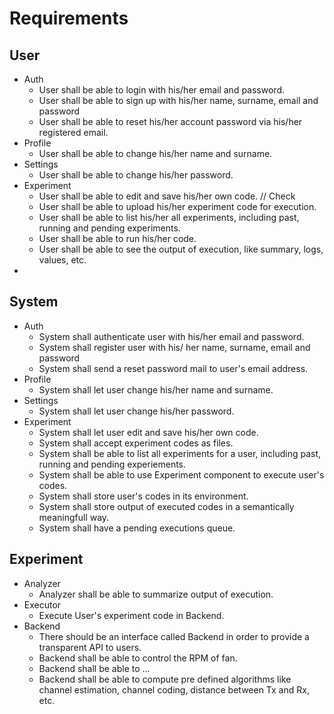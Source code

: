 # Requirements
## User
* Auth
    * User shall be able to login with his/her email and password.
    * User shall be able to sign up with his/her name, surname, email and password
    * User shall be able to reset his/her account password via his/her registered email.
* Profile
    * User shall be able to change his/her name and surname.
* Settings
    * User shall be able to change his/her password.
* Experiment
    * User shall be able to edit and save his/her own code. // Check
    * User shall be able to upload his/her experiment code for execution.
    * User shall be able to list his/her all experiments, including past, running and pending experiments.
    * User shall be able to run his/her code.
    * User shall be able to see the output of execution, like summary, logs, values, etc.
*
## System
* Auth
    * System shall authenticate user with his/her email and password.
    * System shall register user with his/ her name, surname, email and password
    * System shall send a reset password mail to user's email address.
* Profile
    * System shall let user change his/her name and surname.
* Settings
    * System shall let user change his/her password.
* Experiment
    * System shall let user edit and save his/her own code.
    * System shall accept experiment codes as files.
    * System shall be able to list all experiments for a user, including past, running and pending experiements.
    * System shall be able to use Experiment component to execute user's codes.
    * System shall store user's codes in its environment.
    * System shall store output of executed codes in a semantically meaningfull way.
    * System shall have a pending executions queue.

## Experiment
* Analyzer
    * Analyzer shall be able to summarize output of execution.
* Executor
    * Execute User's experiment code in Backend.
* Backend
    * There should be an interface called Backend in order to provide a transparent API to users.
    * Backend shall be able to control the RPM of fan.
    * Backend shall be able to ...
    * Backend shall be able to compute pre defined algorithms like channel estimation, channel coding, distance between Tx and Rx, etc.
